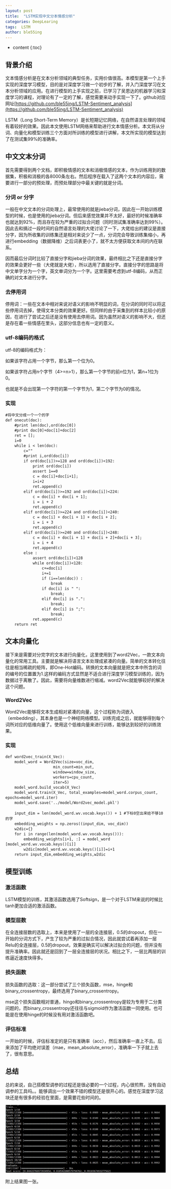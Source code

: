 ```yaml
---
layout: post
title:  "LSTM实现中文分本情感分析"
categories: DeepLearing
tags:  LSTM
author: ble55ing
---
```


* content
{:toc}

## 背景介绍

文本情感分析是在文本分析领域的典型任务，实用价值很高。本模型是第一个上手实现的深度学习模型，目的是对深度学习做一个初步的了解，并入门深度学习在文本分析领域的应用。在进行模型的上手实现之前，已学习了吴恩达的机器学习和深度学习的课程，对理论有了一定的了解，感觉需要来动手实现一下了。github对应网址[https://github.com/ble55ing/LSTM-Sentiment_analysis](https://github.com/ble55ing/LSTM-Sentiment_analysis)

LSTM（Long Short-Term Memory）是长短期记忆网络，在自然语言处理的领域有着较好的效果。因此本文使用LSTM网络来帮助进行文本情感分析。本文将从分词、向量化和模型训练三个方面对所训练的模型进行讲解，本文所实现的模型达到了在测试集99%的准确率。

## 中文文本分词

首先需要得到两个文档，即积极情感的文本和消极情感的文本，作为训练用到的数据集，积极和消极的各8000条左右。然后程序在载入了这两个文本的内容后，需要进行一部分的预处理，而预处理部分中最关键的就是分词。

### 分词 or 分字

一般在中文文本的分词处理上，最常使用的就是jieba分词，因此在一开始训练模型的时候，也是使用的jieba分词。但后来感觉效果并不太好，最好的时候准确率也就达到92%，而且存在较为严重的过拟合问题（同时测试集准确率达到99%）。因此去和搞过一段时间的自然语言处理的大佬讨论了一下，大佬给出的建议是直接分字，因为所收集的训练集还是相对来说少了一点，分词完会导致训练集缩小，再进行embedding（数据降维）之后词表更小了，就不太方便获取文本间的内在联系。

因而最后分词时比较了直接分字和jieba分词的效果，最终相比之下还是直接分字的效果会更好一些（大佬就是大佬），所以选用了直接分字。直接分字的思路是将中文单字分为一个字，英文单词分为一个字。这里需要考虑到utf-8编码，从而正确的对文本进行分字。

### 去停用词

停用词：一些在文本中相对来说对语义的影响不明显的词，在分词的同时可以将这些停用词去掉，使得文本分类的效果更好。但同样的由于采集到的样本比较小的原因，在进行了尝试之后还是没有使用去停用词。因为虽然对语义的影响不大，但还是存在着一些情感在里头，这部分信息也有一定的意义。

### utf-8编码的格式 

utf-8的编码格式为：

如果该字符占用一个字节，那么第一个位为0。

如果该字符占用n个字节（4>=n>1），那么第一个字节的前n位为1，第n+1位为0。

也就是不会出现第一个字符的第一个字节为1，第二个字节为0的情况。

### 实现

```
#将中文分成一个一个的字
def onecut(doc):
    #print len(doc),ord(doc[0])
    #print doc[0]+doc[1]+doc[2]
    ret = [];
    i=0
    while i < len(doc):
        c=""
        #print i,ord(doc[i])
        if ord(doc[i])>=128 and ord(doc[i])<192:
            print ord(doc[i])
            assert 1==0
            c = doc[i]+doc[i+1];
            i=i+2
            ret.append(c)
        elif ord(doc[i])>=192 and ord(doc[i])<224:
            c = doc[i] + doc[i + 1];
            i = i + 2
            ret.append(c)
        elif ord(doc[i])>=224 and ord(doc[i])<240:
            c = doc[i] + doc[i + 1] + doc[i + 2];
            i = i + 3
            ret.append(c)
        elif ord(doc[i])>=240 and ord(doc[i])<248:
            c = doc[i] + doc[i + 1] + doc[i + 2]+doc[i + 3];
            i = i + 4
            ret.append(c)
        else :
            assert ord(doc[i])<128
            while ord(doc[i])<128:
                c+=doc[i]
                i+=1
                if (i==len(doc)) :
                    break
                if doc[i] is " ":
                    break;
                elif doc[i] is ".":
                    break;
                elif doc[i] is ";":
                    break;
            ret.append(c)
    return ret
```

## 文本向量化

接下来是需要对分完字的文本进行向量化，这里使用到了word2Vec，一款文本向量化的常用工具。主要就是解决将语言文本处理成紧凑的向量。简单的文本转化往往是相当稀疏的矩阵，即One-Hot编码。转换的文本向量就是把文本中所含的词的编号的位置置为1.这样的编码方式显然是不适合进行深度学习模型训练的，因为数据过于离散了。因此，需要将向量维数进行缩减。word2Vec就能够较好的解决这个问题。

### Word2Vec

Word2Vec能够将文本生成相对紧凑的向量，这个过程称为词嵌入（embedding），其本身也是一个神经网络模型。训练完成之后，就能够得到每个词所对应的低维向量了。使用这个低维向量来进行训练，能够达到较好的训练效果。

### 实现

```
def word2vec_train(X_Vec):
    model_word = Word2Vec(size=voc_dim,
                     min_count=min_out,
                     window=window_size,
                     workers=cpu_count,
                     iter=5)
    model_word.build_vocab(X_Vec)
    model_word.train(X_Vec, total_examples=model_word.corpus_count, epochs=model_word.iter)
    model_word.save('../model/Word2vec_model.pkl')

    input_dim = len(model_word.wv.vocab.keys()) + 1 #下标0空出来给不够10的字
    embedding_weights = np.zeros((input_dim, voc_dim)) 
    w2dic={}
    for i in range(len(model_word.wv.vocab.keys())):
        embedding_weights[i+1, :] = model_word [model_word.wv.vocab.keys()[i]]
        w2dic[model_word.wv.vocab.keys()[i]]=i+1
    return input_dim,embedding_weights,w2dic
```

## 模型训练

### 激活函数

LSTM模型的训练，其激活函数选用了Softsign，是一个对于LSTM来说的时候比tanh更加合适的激活函数。

### 模型层数

在全连接层数的选取上，本来是使用了一层的全连接层，0.5的dropout，但在一开始的分词方式下，产生了较为严重的过拟合情况，因此就尝试着再添加一层Relu的全连接层，0.5的dropout，效果是确实可以解决过拟合的问题，但并没有提升准确率。因此就还是回到了一层全连接层的状况。相比之下，一层比两层的训练逼近速度快得多。

### 损失函数

损失函数的选取：这一部分尝试了三个损失函数，mse，hinge和binary_crossentropy，最终选用了binary_crossentropy。

mse这个损失函数相对普通，hingo和binary_crossentropy是较为专用于二分类问题的，而binary_crossentropy还往往与sigmoid作为激活函数一同使用。也可能是在使用hinge的时候没有用对激活函数吧。

### 评估标准

一开始的时候，评估标准定的是只有准确率（acc），然后准确率一直上不去。后来添加了平均绝对误差（mae，mean_absolute_error），准确率一下子就上去了，很有意思。

## 总结

总的来说，自己搭模型调参的过程还是很必要的一个过程，内心很煎熬，没有自动调参的工具吗。。能够调出一个效果不错的模型还是很开心的。感觉在深度学习这块还是有很多的经验在里面，是需要花些时间的。

![](https://raw.githubusercontent.com/ble55ing/PicGo/master/LSTM-Sentiment_analysis.png)

附上结果图一张。
